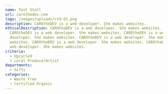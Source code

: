 ```yaml
---
name: Test Stall
url: carothedev.com
logo: /images/uploads/ctd-01.png
description: CAROtheDEV is a web developer. She makes websites.
ethicalDescription: CAROtheDEV is a web developer. She makes websites.
  CAROtheDEV is a web developer. She makes websites. CAROtheDEV is a web
  developer. She makes websites. CAROtheDEV is a web developer. She makes
  websites. CAROtheDEV is a web developer. She makes websites. CAROtheDEV is a
  web developer. She makes websites.
criteria:
  - Upcycled
  - Local Produce/Artist
departments:
  - Gifts
categories:
  - Waste Free
  - Certified Organic
---
```

